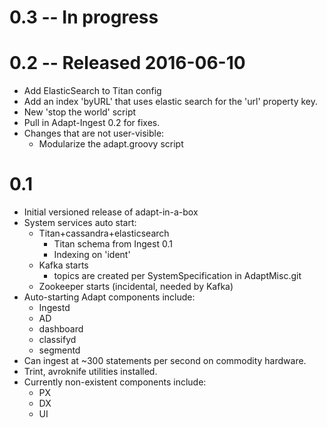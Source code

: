 # 0.3 -- In progress

# 0.2 -- Released 2016-06-10

- Add ElasticSearch to Titan config
- Add an index 'byURL' that uses elastic search for the 'url' property key.
- New 'stop the world' script
- Pull in Adapt-Ingest 0.2 for fixes.
- Changes that are not user-visible:
  * Modularize the adapt.groovy script

# 0.1

- Initial versioned release of adapt-in-a-box
- System services auto start:
  - Titan+cassandra+elasticsearch
      - Titan schema from Ingest 0.1
      - Indexing on 'ident'
  - Kafka starts
    - topics are created per SystemSpecification in AdaptMisc.git
  - Zookeeper starts (incidental, needed by Kafka)
- Auto-starting Adapt components include:
  - Ingestd
  - AD
  - dashboard
  - classifyd
  - segmentd
- Can ingest at ~300 statements per second on commodity hardware.
- Trint, avroknife utilities installed.
- Currently non-existent components include:
  - PX
  - DX
  - UI
